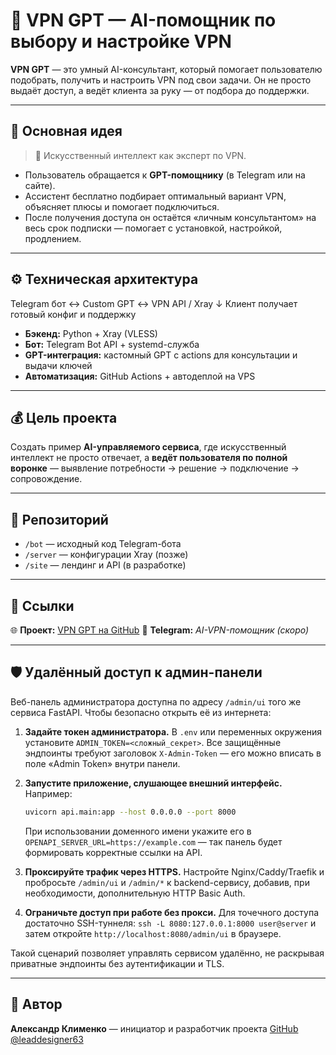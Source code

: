 # 🤖 VPN GPT — AI-помощник по выбору и настройке VPN

**VPN GPT** — это умный AI-консультант, который помогает пользователю подобрать, получить и настроить VPN под свои задачи.
Он не просто выдаёт доступ, а ведёт клиента за руку — от подбора до поддержки.

---

## 🚀 Основная идея

> 🧠 Искусственный интеллект как эксперт по VPN.

- Пользователь обращается к **GPT-помощнику** (в Telegram или на сайте).  
- Ассистент бесплатно подбирает оптимальный вариант VPN, объясняет плюсы и помогает подключиться.  
- После получения доступа он остаётся «личным консультантом» на весь срок подписки — помогает с установкой, настройкой, продлением.

---

## ⚙️ Техническая архитектура
Telegram бот ↔ Custom GPT ↔ VPN API / Xray
↓
Клиент получает
готовый конфиг и поддержку


- **Бэкенд:** Python + Xray (VLESS)  
- **Бот:** Telegram Bot API + systemd-служба  
- **GPT-интеграция:** кастомный GPT с actions для консультации и выдачи ключей
- **Автоматизация:** GitHub Actions + автодеплой на VPS  

---

## 💰 Цель проекта

Создать пример **AI-управляемого сервиса**, где искусственный интеллект не просто отвечает,
а **ведёт пользователя по полной воронке** — выявление потребности → решение → подключение → сопровождение.

---

## 🧩 Репозиторий

- `/bot` — исходный код Telegram-бота  
- `/server` — конфигурации Xray (позже)  
- `/site` — лендинг и API (в разработке)  

---

## 🔗 Ссылки

🌐 **Проект:** [VPN GPT на GitHub](https://github.com/leaddesigner63/VPN_GPT)
🤖 **Telegram:** *AI-VPN-помощник (скоро)*

---

## 🛡️ Удалённый доступ к админ-панели

Веб-панель администратора доступна по адресу `/admin/ui` того же сервиса FastAPI. Чтобы безопасно открыть её из интернета:

1. **Задайте токен администратора.** В `.env` или переменных окружения установите `ADMIN_TOKEN=<сложный_секрет>`. Все защищённые эндпоинты требуют заголовок `X-Admin-Token` — его можно вписать в поле «Admin Token» внутри панели.
2. **Запустите приложение, слушающее внешний интерфейс.** Например:

   ```bash
   uvicorn api.main:app --host 0.0.0.0 --port 8000
   ```

   При использовании доменного имени укажите его в `OPENAPI_SERVER_URL=https://example.com` — так панель будет формировать корректные ссылки на API.
3. **Проксируйте трафик через HTTPS.** Настройте Nginx/Caddy/Traefik и пробросьте `/admin/ui` и `/admin/*` к backend-сервису, добавив, при необходимости, дополнительную HTTP Basic Auth.
4. **Ограничьте доступ при работе без прокси.** Для точечного доступа достаточно SSH-туннеля: `ssh -L 8080:127.0.0.1:8000 user@server` и затем откройте `http://localhost:8080/admin/ui` в браузере.

Такой сценарий позволяет управлять сервисом удалённо, не раскрывая приватные эндпоинты без аутентификации и TLS.

---

## 🧠 Автор
**Александр Клименко** — инициатор и разработчик проекта
[GitHub @leaddesigner63](https://github.com/leaddesigner63)


